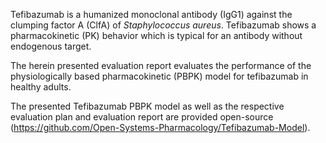 Tefibazumab is a humanized monoclonal antibody (IgG1) against the clumping factor A (ClfA) of *Staphylococcus aureus*. Tefibazumab shows a pharmacokinetic (PK) behavior which is typical for an antibody without endogenous target.  

The herein presented evaluation report evaluates the performance of the physiologically based pharmacokinetic (PBPK) model for tefibazumab in healthy adults. 

The presented Tefibazumab PBPK model as well as the respective evaluation plan and evaluation report are provided open-source (https://github.com/Open-Systems-Pharmacology/Tefibazumab-Model).

